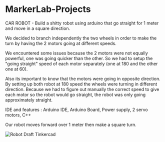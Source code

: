# MarkerLab-Projects
CAR ROBOT - Build a shitty robot using arduino that go straight for 1 meter and move in a square direction.

We decided to branch independently the two wheels in order to make the turn by having the 2 motors going at different speeds.

We encountered some issues because the 2 motors were not equally powerful, one was going quicker than the other. So we had to setup the "going straight" speed of each motor separately (one at 180 and the other one at 60).

Also its important to know that the motors were going in opposite direction. By setting up both robot at 180 speed the wheels were turning in different direction. Because we had to figure out manually the correct speed to give each motor so the robot would go straight, the robot was only going approximately straight.

IDE and features : Arduino IDE, Arduino Board, Power supply, 2 servo motors, C++

Our robot moves forward over 1 meter then make a square turn.

![Robot Draft Tinkercad](https://user-images.githubusercontent.com/90681327/145722127-2c9cb010-067e-45e7-86a7-fa11806fc002.png)
